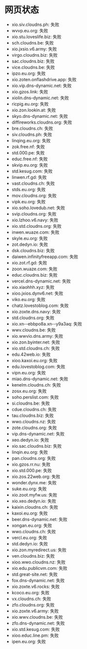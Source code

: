 # 网页状态
- xio.siv.cloudns.ph: 失败
- wvvp.eu.org: 失败
- xio.stu.loveslife.biz: 失败
- sch.cloudns.be: 失败
- xio.jxsio.v6.army: 失败
- virgo.cloudns.biz: 失败
- sac.cloudns.biz: 失败
- vice.cloudns.be: 失败
- ipzo.eu.org: 失败
- xio.zoten.onflashdrive.app: 失败
- xio.vip.dns-dynamic.net: 失败
- xio.gzos.link: 失败
- xiolin.dns-dynamic.net: 失败
- ricpig.eu.org: 失败
- xio.zon.lookin.at: 失败
- skyo.dns-dynamic.net: 失败
- diffireworks.cloudns.org: 失败
- bre.cloudns.ch: 失败
- siv.cloudns.ph: 失败
- linqing.eu.org: 失败
- zok.free.nf: 失败
- std.000.pe: 失败
- educ.free.nf: 失败
- skvip.eu.org: 失败
- std.kesug.com: 失败
- linwen.rf.gd: 失败
- vast.cloudns.ch: 失败
- stds.eu.org: 失败
- mov.cloudns.org: 失败
- vipk.eu.org: 失败
- xio.soho.lovedub.net: 失败
- svip.cloudns.org: 失败
- xio.lzhoo.v6.navy: 失败
- xio.std.cloudns.org: 失败
- inwen.wuaze.com: 失败
- skyle.eu.org: 失败
- zot.dedyn.io: 失败
- dsk.cloudns.biz: 失败
- daiwen.infinityfreeapp.com: 失败
- xio.zot.rf.gd: 失败
- zoon.wuaze.com: 失败
- educ.cloudns.biz: 失败
- vercel.dns-dynamic.net: 失败
- xio.xiaohhh.xyz: 失败
- xioo.jxios.dynv6.net: 失败
- viko.eu.org: 失败
- chatz.lovestoblog.com: 失败
- xio.zoxte.dns.navy: 失败
- std.cloudns.org: 失败
- xio.xn--ebbpo8a.xn--y9a3aq: 失败
- wwv.cloudns.be: 失败
- xio.wwvio.dns.army: 失败
- xio.zon.byinter.net: 失败
- xio.std.cloudns.ch: 失败
- edu.42web.io: 失败
- xioo.kaxoi.eu.org: 失败
- edu.lovestoblog.com: 失败
- vipn.eu.org: 失败
- miao.dns-dynamic.net: 失败
- kenelm.cloudns.ch: 失败
- zosx.eu.org: 失败
- soho.perslist.com: 失败
- si.cloudns.be: 失败
- cdue.cloudns.ch: 失败
- tau.cloudns.biz: 失败
- wwo.cloudns.nz: 失败
- zote.cloudns.org: 失败
- vip.dns-dynamic.net: 失败
- xeo.dedyn.io: 失败
- xio.sac.cloudns.biz: 失败
- linqin.eu.org: 失败
- pan.cloudns.org: 失败
- xio.gzos.rr.nu: 失败
- xio.std.000.pe: 失败
- xio.zos.22web.org: 失败
- wonder.dynx.me: 失败
- suke.eu.org: 失败
- xio.zoot.myfw.us: 失败
- xio.xeo.dedyn.io: 失败
- kaixin.cloudns.ch: 失败
- kaxoi.eu.org: 失败
- beer.dns-dynamic.net: 失败
- xongan.eu.org: 失败
- wwo.cloudns.ch: 失败
- vercl.eu.org: 失败
- std.dedyn.io: 失败
- xio.zon.myredirect.us: 失败
- ven.cloudns.biz: 失败
- xioo.wwo.cloudns.nz: 失败
- xio.edu.publicvm.com: 失败
- std.great-site.net: 失败
- fox.dns-dynamic.net: 失败
- xio.zoxte.v6.rocks: 失败
- kcoco.eu.org: 失败
- vx.cloudns.ch: 失败
- zfo.cloudns.org: 失败
- xio.zoxte.v6.army: 失败
- xio.wwv.cloudns.be: 失败
- zfo.dns-dynamic.net: 失败
- xio.std.kesug.com: 失败
- xioo.educ.line.pm: 失败
- ipen.eu.org: 失败
